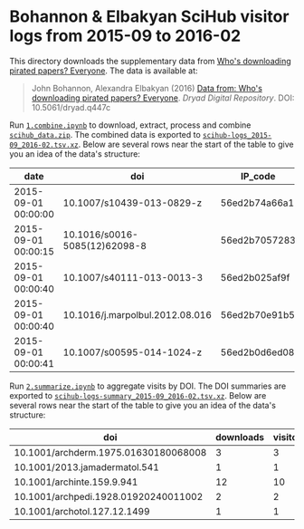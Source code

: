# Bohannon & Elbakyan SciHub visitor logs from 2015-09 to 2016-02

This directory downloads the supplementary data from [Who's downloading pirated papers? Everyone](https://doi.org/10.1126/science.352.6285.508).
The data is available at:

> John Bohannon, Alexandra Elbakyan (2016) [Data from: Who's downloading pirated papers? Everyone](https://doi.org/10.5061/dryad.q447c). _Dryad Digital Repository_. DOI: 10.5061/dryad.q447c

Run [`1.combine.ipynb`](1.combine.ipynb) to download, extract, process and combine [`scihub_data.zip`](https://doi.org/10.5061/dryad.q447c/1).
The combined data is exported to [`scihub-logs_2015-09_2016-02.tsv.xz`](scihub-logs_2015-09_2016-02.tsv.xz).
Below are several rows near the start of the table to give you an idea of the data's structure:

| date                | doi                             | IP_code       | country  | city        | latitude   | longitude   |
|---------------------|---------------------------------|---------------|----------|-------------|------------|-------------|
| 2015-09-01 00:00:00 | 10.1007/s10439-013-0829-z       | 56ed2b74a66a1 | Colombia | Medellín    | 6.2530408  | -75.5645737 |
| 2015-09-01 00:00:15 | 10.1016/s0016-5085(12)62098-8   | 56ed2b7057283 |          |             |            |             |
| 2015-09-01 00:00:40 | 10.1007/s40111-013-0013-3       | 56ed2b025af9f | Romania  | Cluj-Napoca | 46.7712101 | 23.6236353  |
| 2015-09-01 00:00:40 | 10.1016/j.marpolbul.2012.08.016 | 56ed2b70e91b5 | Taiwan   |             | 25.0378259 | 121.5212991 |
| 2015-09-01 00:00:41 | 10.1007/s00595-014-1024-z       | 56ed2b0d6ed08 | Egypt    |             | 30.0777469 | 31.2941069  |

Run [`2.summarize.ipynb`](2.summarize.ipynb) to aggregate visits by DOI.
The DOI summaries are exported to [`scihub-logs-summary_2015-09_2016-02.tsv.xz`](scihub-logs-summary_2015-09_2016-02.tsv.xz).
Below are several rows near the start of the table to give you an idea of the data's structure:

| doi                                  | downloads | visitors | countries | days | months |
|--------------------------------------|-----------|----------|-----------|------|--------|
| 10.1001/archderm.1975.01630180068008 | 3         | 3        | 2         | 3    | 2      |
| 10.1001/2013.jamadermatol.541        | 1         | 1        | 1         | 1    | 1      |
| 10.1001/archinte.159.9.941           | 12        | 10       | 9         | 12   | 4      |
| 10.1001/archpedi.1928.01920240011002 | 2         | 2        | 1         | 1    | 1      |
| 10.1001/archotol.127.12.1499         | 1         | 1        | 0         | 1    | 1      |
